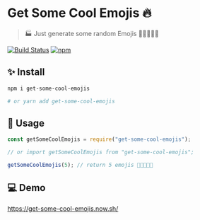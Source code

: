 # Get Some Cool Emojis 🔥

> 🏭 Just generate some random Emojis 🎉✨🔧🐛💩

[![Build Status](https://travis-ci.org/EastSun5566/get-some-cool-emojis.svg?branch=master)](https://travis-ci.org/EastSun5566/get-some-cool-emojis) [![npm](https://img.shields.io/npm/v/get-some-cool-emojis.svg)](https://www.npmjs.com/package/get-some-cool-emojis)

## ✨ Install

```sh
npm i get-some-cool-emojis

# or yarn add get-some-cool-emojis
```

## 🚀 Usage

```js
const getSomeCoolEmojis = require("get-some-cool-emojis");

// or import getSomeCoolEmojis from "get-some-cool-emojis";

getSomeCoolEmojis(5); // return 5 emojis 🎉✨🔧🐛💩
```

## 💻 Demo

<https://get-some-cool-emojis.now.sh/>
